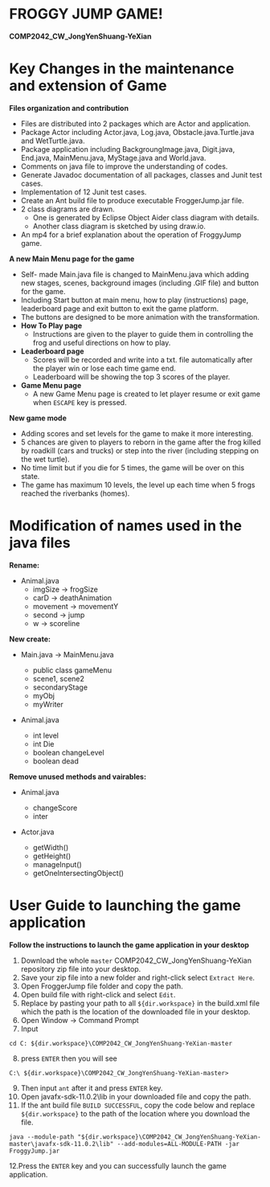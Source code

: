 # FROGGY JUMP GAME!
 **COMP2042_CW_JongYenShuang-YeXian**


# Key Changes in the maintenance and extension of Game
**Files organization and contribution** 
   * Files are distributed into 2 packages which are Actor and application.
   * Package Actor including Actor.java, Log.java, Obstacle.java.Turtle.java and WetTurtle.java.
   * Package application including BackgroungImage.java, Digit.java, End.java, MainMenu.java, MyStage.java and World.java.  
   * Comments on java file to improve the understanding of codes.
   * Generate Javadoc documentation of all packages, classes and Junit test cases.
   * Implementation of 12 Junit test cases.
   * Create an Ant build file to produce executable FroggerJump.jar file. 
   * 2 class diagrams are drawn.
      - One is generated by Eclipse Object Aider class diagram with details. 
      - Another class diagram is sketched by using draw.io.
   * An mp4 for a brief explanation about the operation of FroggyJump game.
  
  
**A new Main Menu page for the game**
  * Self- made Main.java file is changed to MainMenu.java which adding new stages, scenes, background images (including .GIF file) and button for the game.
  * Including Start button at main menu, how to play (instructions) page, leaderboard page and exit button to exit the game platform.
  * The buttons are designed to be more animation with the transformation.
  * **How To Play page**
      - Instructions are given to the player to guide them in controlling the frog and useful directions on how to play.
  * **Leaderboard page**
      - Scores will be recorded and write into a txt. file automatically after the player win or lose each time game end.
      - Leaderboard will be showing the top 3 scores of the player.
  * **Game Menu page**
      - A new Game Menu page is created to let player resume or exit game when `ESCAPE` key is pressed.
  
  
**New game mode**
  * Adding scores and set levels for the game to make it more interesting.
  * 5 chances are given to players to reborn in the game after the frog killed by roadkill (cars and trucks) or step into the river (including stepping on the wet turtle).
  * No time limit but if you die for 5 times, the game will be over on this state.
  * The game has maximum 10 levels, the level up each time when 5 frogs reached the riverbanks (homes).
  
  
  
  # Modification of names used in the java files
  
 **Rename:**
  * Animal.java
    - imgSize -> frogSize
    - carD -> deathAnimation
    - movement -> movementY
    - second -> jump
    - w -> scoreline
    
    
  **New create:**
  * Main.java -> MainMenu.java
    - public class gameMenu
    - scene1, scene2
    - secondaryStage
    - myObj
    - myWriter
    
  * Animal.java
    - int level
    - int Die
    - boolean changeLevel
    - boolean dead
    
    
**Remove unused methods and vairables:**
 * Animal.java
    - changeScore
    - inter
    
 * Actor.java
    - getWidth()
    - getHeight()
    - manageInput()
    - getOneIntersectingObject()
   
   
   
# User Guide to launching the game application

**Follow the instructions to launch the game application in your desktop**

1. Download the whole `master` COMP2042_CW_JongYenShuang-YeXian repository zip file into your desktop.
2. Save your zip file into a new folder and right-click select `Extract Here`.
3. Open FroggerJump file folder and copy the path.
4. Open build file with right-click and select `Edit`.
5. Replace by pasting your path to all `${dir.workspace}` in the build.xml file which the path is the location of the downloaded file in your desktop.
6. Open Window -> Command Prompt 
7. Input 
```
cd C: ${dir.workspace}\COMP2042_CW_JongYenShuang-YeXian-master
```
8. press `ENTER` then you will see 
```
C:\ ${dir.workspace}\COMP2042_CW_JongYenShuang-YeXian-master>
```
9. Then input `ant` after it and press `ENTER` key.
10. Open javafx-sdk-11.0.2\lib in your downloaded file and copy the path.
11. If the ant build file `BUILD SUCCESSFUL`, copy the code below and replace `${dir.workspace}` to the path of the location where you download the file.
```
java --module-path "${dir.workspace}\COMP2042_CW_JongYenShuang-YeXian-master\javafx-sdk-11.0.2\lib" --add-modules=ALL-MODULE-PATH -jar FroggyJump.jar
```
12.Press the `ENTER` key and you can successfully launch the game application.

  
